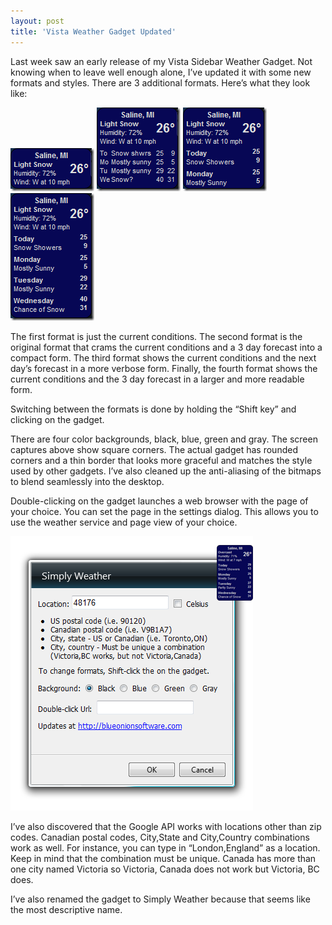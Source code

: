 ```yaml
---
layout: post
title: 'Vista Weather Gadget Updated'
---
```

Last week saw an early release of my Vista Sidebar Weather Gadget. Not knowing when to leave well enough alone, I’ve updated it with some new formats and styles. There are 3 additional formats. Here’s what they look like:

[![image](/cdn/images/blog/VistaWeatherGadgetUpdated_108DB/image_thumb.png)](/cdn/images/blog/VistaWeatherGadgetUpdated_108DB/image.png) [![image](/cdn/images/blog/VistaWeatherGadgetUpdated_108DB/image_thumb_3.png)](/cdn/images/blog/VistaWeatherGadgetUpdated_108DB/image_3.png) [![image](/cdn/images/blog/VistaWeatherGadgetUpdated_108DB/image_thumb_4.png)](/cdn/images/blog/VistaWeatherGadgetUpdated_108DB/image_4.png) [![image](/cdn/images/blog/VistaWeatherGadgetUpdated_108DB/image_thumb_5.png)](/cdn/images/blog/VistaWeatherGadgetUpdated_108DB/image_5.png)

The first format is just the current conditions. The second format is the original format that crams the current conditions and a 3 day forecast into a compact form. The third format shows the current conditions and the next day’s forecast in a more verbose form. Finally, the fourth format shows the current conditions and the 3 day forecast in a larger and more readable form.

Switching between the formats is done by holding the “Shift key” and clicking on the gadget.

There are four color backgrounds, black, blue, green and gray. The screen captures above show square corners. The actual gadget has rounded corners and a thin border that looks more graceful and matches the style used by other gadgets. I’ve also cleaned up the anti-aliasing of the bitmaps to blend seamlessly into the desktop.

Double-clicking on the gadget launches a web browser with the page of your choice. You can set the page in the settings dialog. This allows you to use the weather service and page view of your choice.

[![image](/cdn/images/blog/VistaWeatherGadgetUpdated_108DB/image_thumb_6.png)](/cdn/images/blog/VistaWeatherGadgetUpdated_108DB/image_6.png)

I’ve also discovered that the Google API works with locations other than zip codes. Canadian postal codes, City,State and City,Country combinations work as well. For instance, you can type in “London,England” as a location. Keep in mind that the combination must be unique. Canada has more than one city named Victoria so Victoria, Canada does not work but Victoria, BC does.

I’ve also renamed the gadget to Simply Weather because that seems like the most descriptive name.
